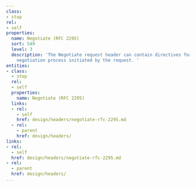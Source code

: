 ```yaml
---
class:
- stop
rel:
- self
properties:
  name: Negotiate (RFC 2295)
  sort: 549
  level: 3
  description: 'The Negotiate request header can contain directives for any content
    negotiation process initiated by the request. '
entities:
- class:
  - stop
  rel:
  - self
  properties:
    name: Negotiate (RFC 2295)
  links:
  - rel:
    - self
    href: design/headers/negotiate-rfc-2295.md
  - rel:
    - parent
    href: design/headers/
links:
- rel:
  - self
  href: design/headers/negotiate-rfc-2295.md
- rel:
  - parent
  href: design/headers/
...
```

